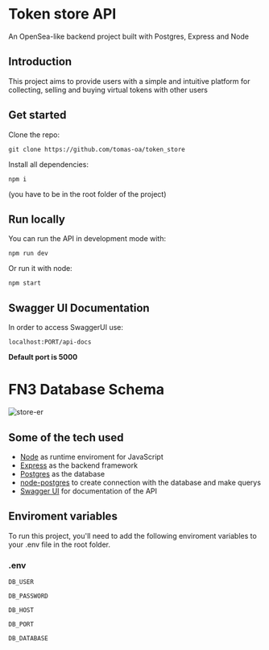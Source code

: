 # Token store API
An OpenSea-like backend project built with Postgres, Express and Node

## Introduction
This project aims to provide users with a simple and intuitive platform for collecting, selling and buying virtual tokens with other users


## Get started
Clone the repo: 
```
git clone https://github.com/tomas-oa/token_store
```

Install all dependencies:
```
npm i
```
(you have to be in the root folder of the project)

## Run locally
You can run the API in development mode with:
```
npm run dev
```

Or run it with node:
```
npm start
```

## Swagger UI Documentation
In order to access SwaggerUI use:
```
localhost:PORT/api-docs
```
**Default port is 5000**

# FN3 Database Schema
![store-er](https://user-images.githubusercontent.com/78031280/211879470-74794ccb-70f4-4772-9bd7-b35a8e2a991c.png)

## Some of the tech used
- [Node](https://nodejs.org/en/) as runtime enviroment for JavaScript
- [Express](https://expressjs.com/) as the backend framework
- [Postgres](https://www.postgresql.org/) as the database
- [node-postgres](https://node-postgres.com/) to create connection with the database and make querys
- [Swagger UI](https://swagger.io/) for documentation of the API

## Enviroment variables
To run this project, you'll need to add the following enviroment variables to your .env file in the root folder.

### .env
`DB_USER`

`DB_PASSWORD`

`DB_HOST`

`DB_PORT`

`DB_DATABASE`
